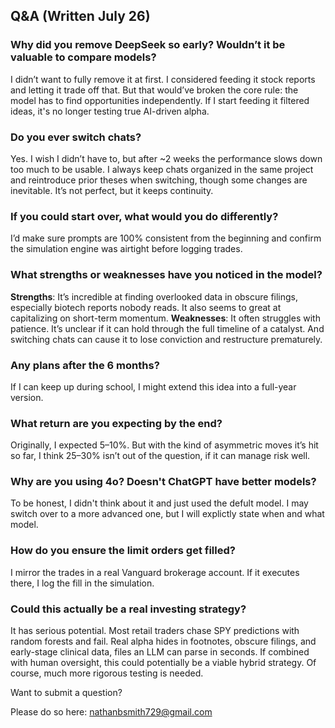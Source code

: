 ## Q&A (Written July 26)

### Why did you remove DeepSeek so early? Wouldn’t it be valuable to compare models?
I didn’t want to fully remove it at first. I considered feeding it stock reports and letting it trade off that. But that would’ve broken the core rule: the model has to find opportunities independently. If I start feeding it filtered ideas, it's no longer testing true AI-driven alpha.

### Do you ever switch chats?
Yes. I wish I didn’t have to, but after ~2 weeks the performance slows down too much to be usable. I always keep chats organized in the same project and reintroduce prior theses when switching, though some changes are inevitable. It’s not perfect, but it keeps continuity.

### If you could start over, what would you do differently?
I’d make sure prompts are 100% consistent from the beginning and confirm the simulation engine was airtight before logging trades.

### What strengths or weaknesses have you noticed in the model?
**Strengths**: It’s incredible at finding overlooked data in obscure filings, especially biotech reports nobody reads. It also seems to great at capitalizing on short-term momentum.
**Weaknesses**: It often struggles with patience. It’s unclear if it can hold through the full timeline of a catalyst. And switching chats can cause it to lose conviction and restructure prematurely.

### Any plans after the 6 months?
If I can keep up during school, I might extend this idea into a full-year version.

### What return are you expecting by the end?
Originally, I expected 5–10%. But with the kind of asymmetric moves it’s hit so far, I think 25–30% isn’t out of the question, if it can manage risk well.

### Why are you using 4o? Doesn't ChatGPT have better models?
To be honest, I didn't think about it and just used the defult model. I may switch over to a more advanced one, but I will explictly state when and what model. 

### How do you ensure the limit orders get filled?
I mirror the trades in a real Vanguard brokerage account. If it executes there, I log the fill in the simulation.

### Could this actually be a real investing strategy?
It has serious potential. Most retail traders chase SPY predictions with random forests and fail. Real alpha hides in footnotes, obscure filings, and early-stage clinical data, files an LLM can parse in seconds. If combined with human oversight, this could potentially be a viable hybrid strategy. Of course, much more rigorous testing is needed. 

Want to submit a question? 

Please do so here: nathanbsmith729@gmail.com
